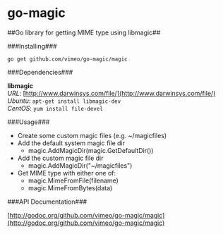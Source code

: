 # go-magic #

##Go library for getting MIME type using libmagic##

###Installing###

```
go get github.com/vimeo/go-magic/magic
```

###Dependencies###

**libmagic**<br />
*URL*: [http://www.darwinsys.com/file/](http://www.darwinsys.com/file/)<br />
*Ubuntu*: `apt-get install libmagic-dev`<br />
*CentOS*: `yum install file-devel`<br />

###Usage###

- Create some custom magic files (e.g. ~/magicfiles)
- Add the default system magic file dir
    - magic.AddMagicDir(magic.GetDefaultDir())
- Add the custom magic file dir
    - magic.AddMagicDir("~/magicfiles")
- Get MIME type with either one of:
    - magic.MimeFromFile(filename)
    - magic.MimeFromBytes(data)

###API Documentation###

[http://godoc.org/github.com/vimeo/go-magic/magic](http://godoc.org/github.com/vimeo/go-magic/magic)
